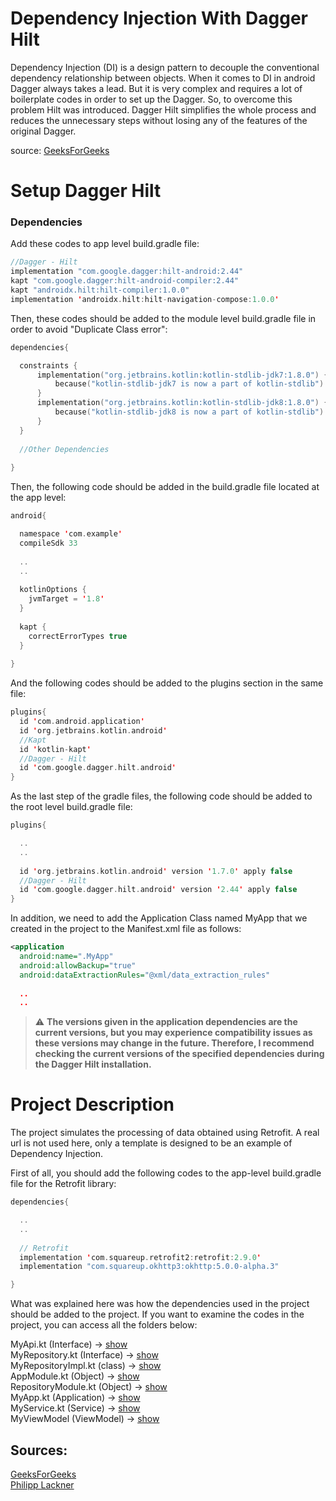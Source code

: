 # Dependency Injection With Dagger Hilt

Dependency Injection (DI) is a design pattern to decouple the conventional dependency relationship between objects. When it comes to DI in android Dagger always takes a lead. But it is very complex and requires a lot of boilerplate codes in order to set up the Dagger. So, to overcome this problem Hilt was introduced. Dagger Hilt simplifies the whole process and reduces the unnecessary steps without losing any of the features of the original Dagger.

source: <a href = "https://www.geeksforgeeks.org/dagger-hilt-in-android-with-example/">GeeksForGeeks</a>

# Setup Dagger Hilt

### Dependencies

Add these codes to app level build.gradle file:

```kotlin
//Dagger - Hilt
implementation "com.google.dagger:hilt-android:2.44"
kapt "com.google.dagger:hilt-android-compiler:2.44"
kapt "androidx.hilt:hilt-compiler:1.0.0"
implementation 'androidx.hilt:hilt-navigation-compose:1.0.0'
```

Then, these codes should be added to the module level build.gradle file in order to avoid "Duplicate Class error":

```kotlin
dependencies{

  constraints {
      implementation("org.jetbrains.kotlin:kotlin-stdlib-jdk7:1.8.0") {
          because("kotlin-stdlib-jdk7 is now a part of kotlin-stdlib")
      }
      implementation("org.jetbrains.kotlin:kotlin-stdlib-jdk8:1.8.0") {
          because("kotlin-stdlib-jdk8 is now a part of kotlin-stdlib")
      }
  }
  
  //Other Dependencies
  
}
```

Then, the following code should be added in the build.gradle file located at the app level:

```kotlin
android{

  namespace 'com.example'
  compileSdk 33
  
  ..
  ..
  
  kotlinOptions {
    jvmTarget = '1.8'
  }
  
  kapt {
    correctErrorTypes true
  }
  
}
```

And the following codes should be added to the plugins section in the same file:

```kotlin
plugins{
  id 'com.android.application'
  id 'org.jetbrains.kotlin.android'
  //Kapt
  id 'kotlin-kapt'
  //Dagger - Hilt
  id 'com.google.dagger.hilt.android'
}
```

As the last step of the gradle files, the following code should be added to the root level build.gradle file:

```kotlin
plugins{

  ..
  ..
  
  id 'org.jetbrains.kotlin.android' version '1.7.0' apply false
  //Dagger - Hilt
  id 'com.google.dagger.hilt.android' version '2.44' apply false
}
```

In addition, we need to add the Application Class named MyApp that we created in the project to the Manifest.xml file as follows:
```xml
<application
  android:name=".MyApp"
  android:allowBackup="true"
  android:dataExtractionRules="@xml/data_extraction_rules"
  
  ..
  ..
```

> :warning: **The versions given in the application dependencies are the current versions, but you may experience compatibility issues as these versions may change in the future. Therefore, I recommend checking the current versions of the specified dependencies during the Dagger Hilt installation.**

# Project Description

The project simulates the processing of data obtained using Retrofit. A real url is not used here, only a template is designed to be an example of Dependency Injection.

First of all, you should add the following codes to the app-level build.gradle file for the Retrofit library:

```kotlin
dependencies{

  ..
  ..
  
  // Retrofit
  implementation 'com.squareup.retrofit2:retrofit:2.9.0'
  implementation "com.squareup.okhttp3:okhttp:5.0.0-alpha.3"

}
```


What was explained here was how the dependencies used in the project should be added to the project. If you want to examine the codes in the project, you can access all the folders below:

MyApi.kt (Interface) -> <a href = "https://github.com/yigityesiladaa/android_dependency_injection_with_dagger_hilt/blob/main/app/src/main/java/com/dependencyinjectionwithdaggerhilt/data/remote/MyApi.kt">show</a>
</br>
MyRepository.kt (Interface) -> <a href = "https://github.com/yigityesiladaa/android_dependency_injection_with_dagger_hilt/blob/main/app/src/main/java/com/dependencyinjectionwithdaggerhilt/domain/repository/MyRepository.kt">show</a>
</br>
MyRepositoryImpl.kt (class) -> <a href = "https://github.com/yigityesiladaa/android_dependency_injection_with_dagger_hilt/blob/main/app/src/main/java/com/dependencyinjectionwithdaggerhilt/data/repository/MyRepositoryImpl.kt">show</a>
</br>
AppModule.kt (Object) -> <a href = "https://github.com/yigityesiladaa/android_dependency_injection_with_dagger_hilt/blob/main/app/src/main/java/com/dependencyinjectionwithdaggerhilt/di/AppModule.kt">show</a>
</br>
RepositoryModule.kt (Object) -> <a href = "https://github.com/yigityesiladaa/android_dependency_injection_with_dagger_hilt/blob/main/app/src/main/java/com/dependencyinjectionwithdaggerhilt/di/RepositoryModule.kt">show</a>
</br>
MyApp.kt (Application) -> <a href = "https://github.com/yigityesiladaa/android_dependency_injection_with_dagger_hilt/blob/main/app/src/main/java/com/dependencyinjectionwithdaggerhilt/MyApp.kt">show</a>
</br>
MyService.kt (Service) -> <a href = "https://github.com/yigityesiladaa/android_dependency_injection_with_dagger_hilt/blob/main/app/src/main/java/com/dependencyinjectionwithdaggerhilt/di/RepositoryModule.kt">show</a>
</br>
MyViewModel (ViewModel) -> <a href = "https://github.com/yigityesiladaa/android_dependency_injection_with_dagger_hilt/blob/main/app/src/main/java/com/dependencyinjectionwithdaggerhilt/MyViewModel.kt">show</a>


## Sources:

<a href = "https://www.geeksforgeeks.org/dagger-hilt-in-android-with-example/">GeeksForGeeks</a>
</br>
<a href = "https://www.youtube.com/watch?v=bbMsuI2p1DQ">Philipp Lackner</a>




